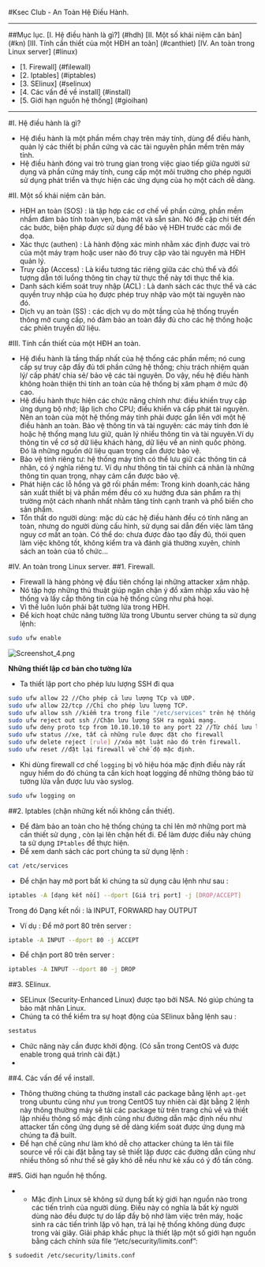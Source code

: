 #Ksec Club - An Toàn Hệ Điều Hành.

****

##Mục lục.
[I. Hệ điều hành là gì?] (#hdh)
[II. Một số khái niệm căn bản] (#kn)
[III. Tính cần thiết của một HĐH an toàn] (#canthiet)
[IV. An toàn trong Linux server] (#linux)
 <ul>
 <li>[1. Firewall] (#filewall)</li>
 <li>[2. Iptables] (#iptables)</li>
 <li>[3. SElinux] (#selinux)</li>
 <li>[4. Các vấn đề về install] (#install)</li>
 <li>[5. Giới hạn nguồn hệ thống] (#gioihan)</li>
 </ul>

****
<a name="hdh"></a>
#I. Hệ điều hành là gì?

- Hệ điều hành là một phần mềm chạy trên máy tính, dùng để điều hành, quản lý các thiết bị phần cứng và các tài nguyên phần mềm trên máy tính.
- Hệ điều hành đóng vai trò trung gian trong việc giao tiếp giữa người sử dụng và phần cứng máy tính, cung cấp một môi trường cho phép người sử dụng phát triển và thực hiện các ứng dụng của họ một cách dễ dàng.

<a name="kn"></a>
#II. Một số khái niệm căn bản.

- HĐH an toàn (SOS) : là tập hợp các cơ chế về phần cứng, phần mềm nhầm đảm bảo tính toàn vẹn, bảo mật và sẵn sàn. Nó đề cập chi tiết đến các bước, biện pháp được sử dụng để bảo vệ HĐH trước các mối đe dọa.
- Xác thực (authen) : Là hành động xác minh nhằm xác định được vai trò của một máy trạm hoặc user nào đó truy cập vào tài nguyên mà HĐH quản lý.
- Truy cập (Access) : Là kiểu tương tác riêng giữa các chủ thể và đối tượng dẫn tới luồng thông tin chạy từ thực thể này tới thực thể kia.
- Danh sách kiểm soát truy nhập (ACL) : Là danh sách các thực thể và các quyền truy nhập của họ được phép truy nhập vào một tài nguyên nào đó.
- Dịch vụ an toàn (SS) : các dịch vụ do một tầng của hệ thống truyền thông mở cung cấp, nó đảm bảo an toàn đầy đủ cho các hệ thống hoặc các phiên truyền dữ liệu.

<a name="canthiet"></a>
#III. Tính cần thiết của một HĐH an toàn.

- Hệ điều hành là tầng thấp nhất của hệ thống các phần mềm; nó cung cấp sự truy cập đầy đủ tới phần cứng hệ thống; chịu trách nhiệm quản lý/ cấp phát/ chia sẻ/ bảo vệ các tài nguyên. Do vậy, nếu hệ điều hành không hoàn thiện thì tính an toàn của hệ thống bị xâm phạm ở mức độ cao.
- Hệ điều hành thực hiện các chức năng chính như: điều khiển truy cập ứng dụng bộ nhớ; lập lịch cho CPU; điều khiển và cấp phát tài nguyên. Nên an toàn của một hệ thống máy tính phải được gắn liền với một hệ điều hành an toàn.
Bảo vệ thông tin và tài nguyên: các máy tính đơn lẻ hoặc hệ thống mạng lưu giữ, quản lý nhiều thông tin và tài nguyên.Ví dụ thông tin về cơ sở dữ liệu khách hàng, dữ liệu về an ninh quốc phòng. Đó là những nguồn dữ liệu quan trọng cần được bảo vệ.
- Bảo vệ tính riêng tư: hệ thống máy tính có thể lưu giữ các thông tin cá nhân, có ý nghĩa riêng tư. Ví dụ như thông tin tài chính cá nhân là những thông tin quan trọng, nhạy cảm cần được bảo vệ.
- Phát hiện các lỗ hổng và gỡ rối phần mềm: Trong kinh doanh,các hãng sản xuất thiết bị và phần mềm đều có xu hướng đưa sản phẩm ra thị trường một cách nhanh nhất nhằm tăng tính cạnh tranh và phổ biến cho sản phẩm.
- Tổn thất do người dùng: mặc dù các hệ điều hành đều có tính năng an toàn, nhưng do người dùng cấu hình, sử dụng sai dẫn đến việc làm tăng nguy cơ mất an toàn. Có thể do: chưa được đào tạo đầy đủ, thói quen làm việc không tốt, không kiểm tra và đánh giá thường xuyên, chính sách an toàn của tổ chức…

<a name="linux"></a>
#IV. An toàn trong Linux server.
<a name="firewall"></a>
##1. Firewall.

- Firewall là hàng phòng vệ đầu tiên chống lại những attacker xâm nhập.
- Nó tập hợp những thủ thuật giúp ngăn chặn ý đồ xâm nhập xấu vào hệ thống và lấy cắp thông tin của hệ thống cũng như phá hoại.
- Vì thế luôn luôn phải bật tường lửa trong HĐH.
- Để kích hoạt chức năng tường lửa trong Ubuntu server chúng ta sử dụng lệnh:

```sh
sudo ufw enable
```

![Screenshot_4.png](http://www.upsieutoc.com/images/2016/06/29/Screenshot_4.png)

**Những thiết lập cơ bản cho tường lửa**

-  Ta thiết lập port cho phép lưu lượng SSH đi qua

```sh
sudo ufw allow 22 //Cho phép cả lưu lượng TCp và UDP.
sudo ufw allow 22/tcp //Chỉ cho phép lưu lượng TCP.
sudo ufw allow ssh //kiểm tra trong file "/etc/services" trên hệ thống SSH yêu cầu cho enable nó.
sudo ufw reject out ssh //Chặn lưu lượng SSH ra ngoài mạng.
sudo ufw deny proto tcp from 10.10.10.10 to any port 22 //Từ chối lưu lượng tcp từ địa chỉ này đến port 22 trên máy cục bộ.
sudo ufw status //xe, tất cả những rule được đặt cho firewall
sudo ufw delete reject [rule] //xóa một luật nào đó trên firewall.
sudo ufw reset //đặt lại firewall về chế độ mặc định.
```

- Khi dùng firewall cơ chế `logging` bị vô hiệu hóa mặc định điều này rất nguy hiểm do đó chúng ta cần kích hoạt logging để những thông báo từ tường lửa vẫn được lưu vào syslog.

```sh
sudo ufw logging on
```
<a name="iptables"></a>
##2. Iptables (chặn những kết nối không cần thiết).

- Để đảm bảo an toàn cho hệ thống chúng ta chỉ lên mở những port mà cần thiết sử dụng , còn lại lên chặn hết đi. Để làm được điều này chúng ta sử dụng `IPtables` để thực hiện.
- Để xem danh sách các port chúng ta sử dụng lệnh :

```sh
cat /etc/services
```

- Để chặn hay mở port bất kì chúng ta sử dụng câu lệnh như sau :

```sh
iptables -A [dạng kết nối] --dport [Giá trị port] -j [DROP/ACCEPT]
```

Trong đó
	Dạng kết nối : là INPUT, FORWARD hay OUTPUT
- Ví dụ : Để mở port 80 trên server :

```sh
iptable -A INPUT --dport 80 -j ACCEPT
```

- Để chặn port 80 trên server :

```sh
iptables -A INPUT --dport 80 -j DROP
```
<a name="selinux"></a>
##3. SElinux.

- SELinux (Security-Enhanced Linux) được tạo bởi NSA. Nó giúp chúng ta bảo mật nhân Linux.
- Chúng ta có thể kiểm tra sự hoạt động của SElinux bằng lệnh sau :

```sh
sestatus
```
- Chức năng này cần được khởi động. (Có sẵn trong CentOS và được enable trong quá trình cài đặt.)
- 
<a name="install"></a>
##4. Các vấn đề về install.

- Thông thường chúng ta thường install các package bằng lệnh `apt-get` trong ubuntu cũng như `yum` trong CentOS tuy nhiên cài đặt bằng 2 lệnh này thông thường máy sẽ tải các package từ trên trang chủ về và thiết lập nhiều thông số mặc định cũng như đường dẫn mặc định nếu như attacker tấn công ứng dụng sẽ dễ dàng kiểm soát được ứng dụng mà chúng ta đã built.
- Để hạn chế cũng như làm khó dễ cho attacker chúng ta lên tải file source về rồi cài đặt bằng tay sẽ thiết lập được các đường dẫn cũng như nhiều thông số như thế sẽ gây khó dễ nếu như kẻ xấu có ý đồ tấn công.

<a name="gioihan"></a>
##5. Giới hạn nguồn hệ thống.

- - Mặc định Linux sẽ không sử dụng bất kỳ giới hạn nguồn nào trong các tiến trình của người dùng. Điều này có nghĩa là bất kỳ người dùng nào đều được tự do lấp đầy bộ nhớ làm việc trên máy, hoặc sinh ra các tiến trình lặp vô hạn, trả lại hệ thống không dùng được trong vài giây. Giải pháp khắc phục là thiết lập một số giới hạn nguồn bằng cách chỉnh sửa file “/etc/security/limits.conf”:

```sh
$ sudoedit /etc/security/limits.conf 
```